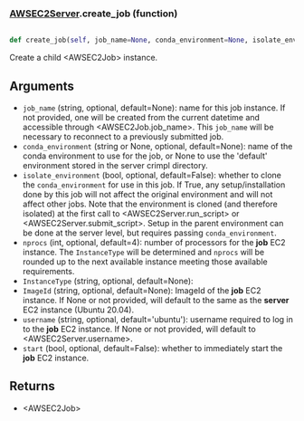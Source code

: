 ### [AWSEC2Server](AWSEC2Server.md).create_job (function)


```py

def create_job(self, job_name=None, conda_environment=None, isolate_environment=False, nprocs=4, InstanceType=None, ImageId='ami-03d315ad33b9d49c4', username='ubuntu', start=False)

```



Create a child &lt;AWSEC2Job&gt; instance.

Arguments
-----------
* `job_name` (string, optional, default=None): name for this job instance.
    If not provided, one will be created from the current datetime and
    accessible through &lt;AWSEC2Job.job_name&gt;.  This `job_name` will
    be necessary to reconnect to a previously submitted job.
* `conda_environment` (string or None, optional, default=None): name of
    the conda environment to use for the job, or None to use the
    'default' environment stored in the server crimpl directory.
* `isolate_environment` (bool, optional, default=False): whether to clone
    the `conda_environment` for use in this job.  If True, any setup/installation
    done by this job will not affect the original environment and
    will not affect other jobs.  Note that the environment is cloned
    (and therefore isolated) at the first call to &lt;AWSEC2Server.run_script&gt;
    or &lt;AWSEC2Server.submit_script&gt;.  Setup in the parent environment can
    be done at the server level, but requires passing `conda_environment`.
* `nprocs` (int, optional, default=4): number of processors for the
    **job** EC2 instance.  The `InstanceType` will be determined and
    `nprocs` will be rounded up to the next available instance meeting
    those available requirements.
* `InstanceType` (string, optional, default=None):
* `ImageId` (string, optional, default=None):  ImageId of the **job**
    EC2 instance.  If None or not provided, will default to the same
    as the **server** EC2 instance (Ubuntu 20.04).
* `username` (string, optional, default='ubuntu'): username required
    to log in to the **job** EC2 instance.  If None or not provided,
    will default to &lt;AWSEC2Server.username&gt;.
* `start` (bool, optional, default=False): whether to immediately start
    the **job** EC2 instance.

Returns
----------
* &lt;AWSEC2Job&gt;

